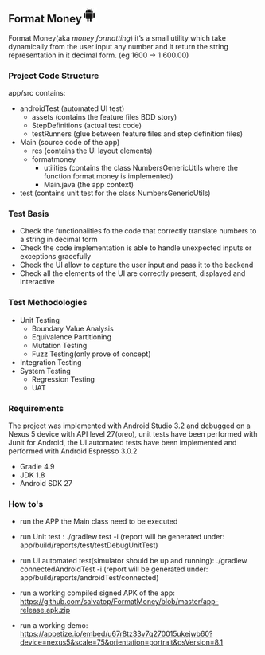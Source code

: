 ## Format Money![android APP](android-icon.jpg)

Format Money(aka *money formatting*) it’s a small utility which take dynamically from the user input any number and it return the string representation in it decimal form. (eg 1600 -> 1 600.00)

### Project Code Structure

 app/src contains:
  - androidTest (automated UI test)
    - assets (contains the feature files BDD story)
    - StepDefinitions (actual test code)
    - testRunners (glue between feature files and step definition files)
 - Main (source code of the app)
    - res (contains the UI layout elements)
    - formatmoney
      - utilities (contains the class NumbersGenericUtils where the function format money is implemented)
      - Main.java (the app context)
 - test (contains unit test for the class NumbersGenericUtils)
 
 ### Test Basis
 
- Check the functionalities fo the code that correctly translate numbers to a string in decimal form
- Check the code implementation is able to handle unexpected inputs or exceptions gracefully
- Check the UI allow to capture the user input and pass it to the backend
- Check all the elements of the UI are correctly present, displayed and interactive


 ### Test Methodologies
 - Unit Testing
    - Boundary Value Analysis
    - Equivalence Partitioning
    - Mutation Testing
    - Fuzz Testing(only prove of concept)
 - Integration Testing
 - System Testing
    - Regression Testing
    - UAT 
 
 
### Requirements
The project was implemented with Android Studio 3.2 and debugged on a Nexus 5 device with API level 27(oreo), unit tests have been performed with Junit for Android, the UI automated tests have been implemented and performed with Android Espresso 3.0.2

- Gradle 4.9
- JDK 1.8
- Android SDK 27

### How to's

- run the APP the Main class need to be executed

- run Unit test : ./gradlew test -i
(report will be generated under: app/build/reports/test/testDebugUnitTest)

- run UI automated test(simulator should be up and running): ./gradlew connectedAndroidTest -i
(report will be generated under: app/build/reports/androidTest/connected)
- run a working compiled signed APK of the app: https://github.com/salvatop/FormatMoney/blob/master/app-release.apk.zip
- run a working demo: https://appetize.io/embed/u67r8tz33v7q270015ukejwb60?device=nexus5&scale=75&orientation=portrait&osVersion=8.1
 
 

